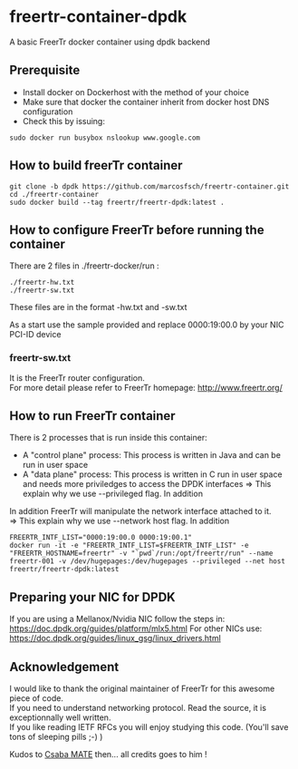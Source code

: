 # freertr-container-dpdk
A basic FreerTr docker container using dpdk backend

## Prerequisite
- Install docker on Dockerhost with the method of your choice
- Make sure that docker the container inherit from docker host DNS configuration
- Check this by issuing: 
```shell
sudo docker run busybox nslookup www.google.com
```
   
## How to build freerTr container
```shell
git clone -b dpdk https://github.com/marcosfsch/freertr-container.git
cd ./freertr-container
sudo docker build --tag freertr/freertr-dpdk:latest .
```
## How to configure FreerTr before running the container
There are 2 files in ./freertr-docker/run :
```shell
./freertr-hw.txt  
./freertr-sw.txt
```

These files are in the format <freerouter-hostname>-hw.txt and <freerouter-hostname>-sw.txt

As a start use the sample provided and replace 0000:19:00.0 by your NIC PCI-ID device

### freertr-sw.txt
It is the FreerTr router configuration.  <br>
For more detail please refer to FreerTr homepage: http://www.freertr.org/ <br>

## How to run FreerTr container
There is 2 processes that is run inside this container: <br>
- A "control plane" process: This process is written in Java and can be run in user space
- A "data plane" process: This process is written in C run in user space and needs more priviledges to access the DPDK interfaces
  => This explain why we use --privileged flag. In addition

In addition FreerTr will manipulate the network interface attached to it. <br>
=> This explain why we use --network host flag. In addition
```shell
FREERTR_INTF_LIST="0000:19:00.0 0000:19:00.1"
docker run -it -e "FREERTR_INTF_LIST=$FREERTR_INTF_LIST" -e "FREERTR_HOSTNAME=freertr" -v "`pwd`/run:/opt/freertr/run" --name freertr-001 -v /dev/hugepages:/dev/hugepages --privileged --net host freertr/freertr-dpdk:latest
```

## Preparing your NIC for DPDK
If you are using a Mellanox/Nvidia NIC follow the steps in: https://doc.dpdk.org/guides/platform/mlx5.html
For other NICs use: https://doc.dpdk.org/guides/linux_gsg/linux_drivers.html

## Acknowledgement
I would like to thank the original maintainer of FreerTr for this awesome piece of code. <br>
If you need to understand networking protocol. Read the source, it is exceptionnally well written. <br>
If you like reading IETF RFCs you will enjoy studying this code. (You'll save tons of sleeping pills ;-) )<br>

Kudos to <a href=http://mc36.nop.hu/cv.html>Csaba MATE</a> then... all credits goes to him ! <br>

